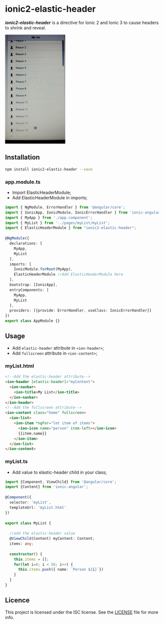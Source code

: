 # ionic2-elastic-header

***ionic2-elastic-header*** is a directive for Ionic 2 and Ionic 3 to cause headers to shrink and reveal.

![demo](demo.gif)

## Installation

```bash
npm install ionic2-elastic-header --save
```

### app.module.ts

* Import ElasticHeaderModule;
* Add ElasticHeaderModule in imports;

```typescript
import { NgModule, ErrorHandler } from '@angular/core';
import { IonicApp, IonicModule, IonicErrorHandler } from 'ionic-angular';
import { MyApp } from './app.component';
import { MyList } from '../pages/myList/myList';
import { ElasticHeaderModule } from "ionic2-elastic-header";

@NgModule({
  declarations: [
    MyApp,
    MyList
  ],
  imports: [
    IonicModule.forRoot(MyApp),
    ElasticHeaderModule //Add ElasticHeaderModule here
  ],
  bootstrap: [IonicApp],
  entryComponents: [
    MyApp,
    MyList
  ],
  providers: [{provide: ErrorHandler, useClass: IonicErrorHandler}]
})
export class AppModule {}
```

## Usage

* Add `elastic-header` attribute in `<ion-header>`;
* Add `fullscreen` attribute in `<ion-content>`;

### myList.html

```html
<!--Add the elastic-header attribute-->
<ion-header [elastic-header]="myContent">
  <ion-navbar>
    <ion-title>My List</ion-title>
  </ion-navbar>
</ion-header>
<!--Add the fullscreen attribute-->
<ion-content class="home" fullscreen>
  <ion-list>
    <ion-item *ngFor="let item of items">
      <ion-icon name="person" item-left></ion-icon>
      {{item.name}}
    </ion-item>
  </ion-list>
</ion-content>
```

### myList.ts

* Add value to elastic-header child in your class;

```typescript
import {Component, ViewChild} from '@angular/core';
import {Content} from 'ionic-angular';

@Component({
  selector: 'myList',
  templateUrl: 'myList.html'
})

export class MyList {

  //add the elastic-header value
  @ViewChild(Content) myContent: Content;
  items: any;

  constructor() {
    this.items = [];
    for(let i=0; i < 50; i++) {
      this.items.push({ name: `Person ${i}`})
    }
  }
}
```

## Licence

This project is licensed under the ISC license. See the [LICENSE](LICENSE.md) file for more info.
